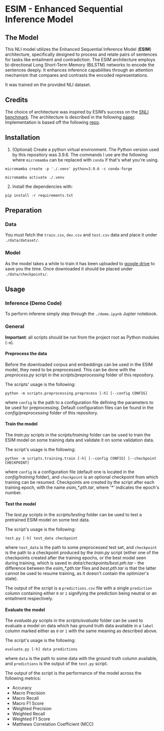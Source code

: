 # ESIM - Enhanced Sequential Inference Model

## The Model
This NLI model utilizes the Enhanced Sequential Inference Model (**ESIM**) architecture, specifically designed to process and relate pairs of sentences for tasks like entailment and contradiction. The ESIM architecture employs bi-directional Long Short-Term Memory (BiLSTM) networks to encode the sentences deeply. It enhances inference capabilities through an attention mechanism that compares and contrasts the encoded representations.

It was trained on the provided NLI dataset.

## Credits
The choice of architecture was inspired by ESIM’s success on the [SNLI benchmark](https://paperswithcode.com/paper/enhanced-lstm-for-natural-language-inference).
The architecture is described in the following [paper](https://arxiv.org/pdf/1609.06038.pdf).
Implementation is based off the following [repo](https://github.com/coetaur0/ESIM?tab=readme-ov-file).

## Installation

1. (Optional) Create a python virtual environment. The Python version used by this repository was 3.9.6. The commands I use are the following where `micromamba` can be replaced with `conda` if that's what you're using.
```shell
micromamba create -p './.venv' python=3.9.6 -c conda-forge
```
```shell
micromamba activate ./.venv
```
2. Install the dependencies with:
```shell
pip install -r requirements.txt
```

## Preparation

### Data

You must fetch the `train.csv`, `dev.csv` and `test.csv` data and place it under `./data/dataset/`.

### Model

As the model takes a while to train it has been uploaded to [google drive](https://drive.google.com/file/d/1Nj8_L2Wp-TwDcDcYlWe0zMSRlxtnLLY2/view?usp=sharing) to save you the time. Once downloaded it should be placed under `./data/checkpoints/`.

## Usage

### Inference (Demo Code)

To perform inferene simply step through the `./demo.ipynb` Jupter notebook.

### General

**Important**: all scripts should be run from the project root as Python modules (`-m`).

#### Preprocess the data
Before the downloaded corpus and embeddings can be used in the ESIM model, they need to be preprocessed. This can be done with
the *preprocess.py* script in the *scripts/preprocessing* folder of this repository.

The scripts' usage is the following:
```
python -m scripts.preprocessing.preprocess [-h] [--config CONFIG]
```
where `config` is the path to a configuration file defining the parameters to be used for preprocessing. Default 
configuration files can be found in the *config/preprocessing* folder of this repository.

#### Train the model
The *train.py* scripts in the *scripts/training* folder can be used to train the ESIM model on some training data and 
validate it on some validation data.

The script's usage is the following:
```
python -m scripts.training.train [-h] [--config CONFIG] [--checkpoint CHECKPOINT]
```
where `config` is a configuration file (default one is located in the *config/training* folder), and `checkpoint` is an 
optional checkpoint from which training can be resumed. Checkpoints are created by the script after each training epoch, with 
the name *esim_\*.pth.tar*, where '\*' indicates the epoch's number.

#### Test the model
The *test.py* scripts in the *scripts/testing* folder can be used to test a pretrained ESIM model on some test data.

The script's usage is the following:
```
test.py [-h] test_data checkpoint
```
where `test_data` is the path to some preprocessed test set, and `checkpoint` is the path to a checkpoint produced by the 
*train.py* script (either one of the checkpoints created after the training epochs, or the best model seen during 
training, which is saved in *data/checkpoints/best.pth.tar* - the difference between the *esim_\*.pth.tar* files and 
*best.pth.tar* is that the latter cannot be used to resume training, as it doesn't contain the optimizer's state).

The output of the script is a `predictions.csv` file with a single `prediction` column containing either `0` or `1` signifying the prediction being neutral or an entailment respectively.

#### Evaluate the model
The *evaluate.py* scripts in the *scripts/evaluate* folder can be used to evaluate a model on data which has ground truth data available in a `label` column marked either as `0` or `1` with the same meaning as described above.

The script's usage is the following:
```
evaluate.py [-h] data predictions
```
where `data` is the path to some data with the ground truth column available, and `predictions` is the output of the `test.py` script.

The output of the script is the performance of the model across the following metrics:
- Accuracy
- Macro Precision
- Macro Recall
- Macro F1 Score
- Weighted Precision
- Weighted Recall
- Weighted F1 Score
- Matthews Correlation Coefficient (MCC)

